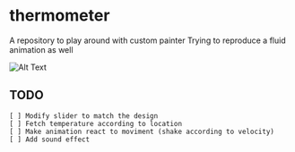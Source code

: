 # thermometer

A repository to play around with custom painter
Trying to reproduce a fluid animation as well

![Alt Text](./assets/preview.gif)


## TODO

    [ ] Modify slider to match the design
    [ ] Fetch temperature according to location
    [ ] Make animation react to moviment (shake according to velocity)
    [ ] Add sound effect

